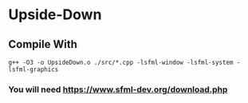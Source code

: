 # Upside-Down

## Compile With 
`g++ -O3 -o UpsideDown.o ./src/*.cpp -lsfml-window -lsfml-system -lsfml-graphics` 

### You will need https://www.sfml-dev.org/download.php
